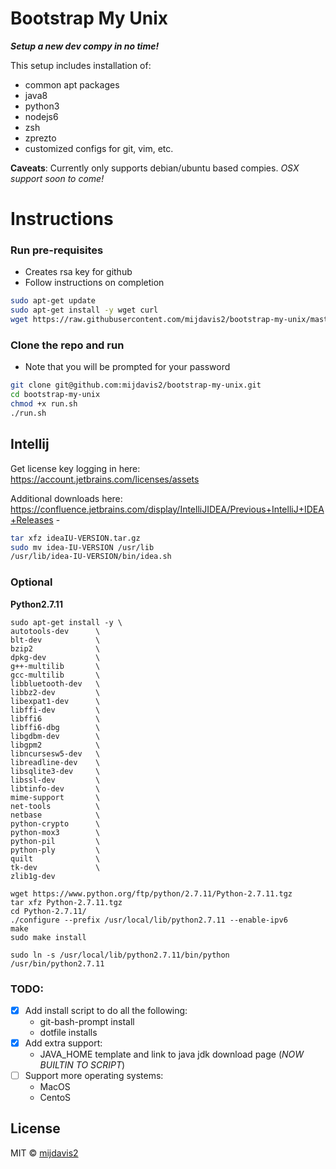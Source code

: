 # Bootstrap My Unix

**_Setup a new dev compy in no time!_** 

This setup includes installation of: 
  - common apt packages
  - java8
  - python3
  - nodejs6
  - zsh
  - zprezto
  - customized configs for git, vim, etc.
  
**Caveats**: Currently only supports debian/ubuntu based compies. _OSX support soon to come!_

# Instructions

### Run pre-requisites
- Creates rsa key for github
- Follow instructions on completion

```bash
sudo apt-get update
sudo apt-get install -y wget curl
wget https://raw.githubusercontent.com/mijdavis2/bootstrap-my-unix/master/pre-run.sh | bash
```

### Clone the repo and run
- Note that you will be prompted for your password

```bash
git clone git@github.com:mijdavis2/bootstrap-my-unix.git
cd bootstrap-my-unix
chmod +x run.sh
./run.sh
```

## Intellij

Get license key logging in here: https://account.jetbrains.com/licenses/assets

Additional downloads here: https://confluence.jetbrains.com/display/IntelliJIDEA/Previous+IntelliJ+IDEA+Releases
    - 
```bash
tar xfz ideaIU-VERSION.tar.gz
sudo mv idea-IU-VERSION /usr/lib
/usr/lib/idea-IU-VERSION/bin/idea.sh
```

### Optional

**Python2.7.11**

```
sudo apt-get install -y \
autotools-dev      \
blt-dev            \
bzip2              \
dpkg-dev           \
g++-multilib       \
gcc-multilib       \
libbluetooth-dev   \
libbz2-dev         \
libexpat1-dev      \
libffi-dev         \
libffi6            \
libffi6-dbg        \
libgdbm-dev        \
libgpm2            \
libncursesw5-dev   \
libreadline-dev    \
libsqlite3-dev     \
libssl-dev         \
libtinfo-dev       \
mime-support       \
net-tools          \
netbase            \
python-crypto      \
python-mox3        \
python-pil         \
python-ply         \
quilt              \
tk-dev             \
zlib1g-dev

wget https://www.python.org/ftp/python/2.7.11/Python-2.7.11.tgz
tar xfz Python-2.7.11.tgz
cd Python-2.7.11/
./configure --prefix /usr/local/lib/python2.7.11 --enable-ipv6
make
sudo make install

sudo ln -s /usr/local/lib/python2.7.11/bin/python /usr/bin/python2.7.11
```

### TODO:

- [x] Add install script to do all the following: 
    - git-bash-prompt install
    - dotfile installs
- [x] Add extra support:
    - JAVA_HOME template and link to java jdk download page
    (_NOW BUILTIN TO SCRIPT_)
- [ ] Support more operating systems:
    - MacOS
    - CentoS

## License

MIT © [mijdavis2](http://mdavis.io)

